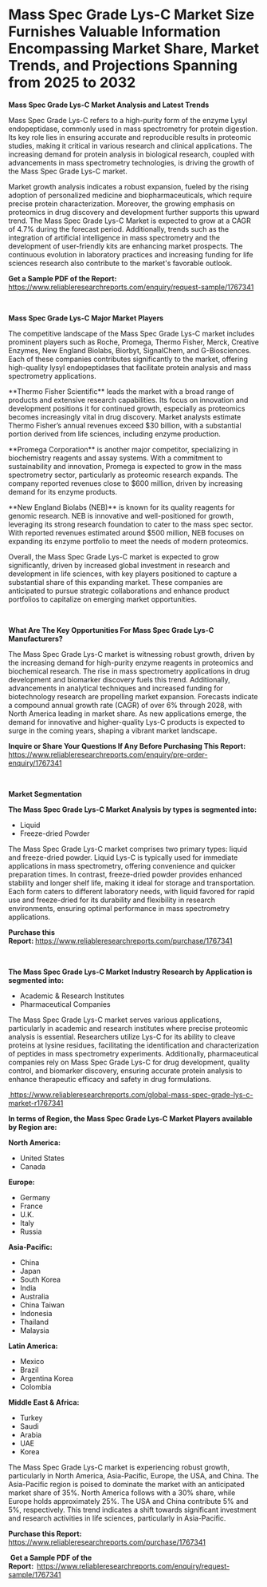 <p><h1>Mass Spec Grade Lys-C Market Size Furnishes Valuable Information Encompassing Market Share, Market Trends, and Projections Spanning from 2025 to 2032</h1></p><p><strong>Mass Spec Grade Lys-C Market Analysis and Latest Trends</strong></p>
<p><p>Mass Spec Grade Lys-C refers to a high-purity form of the enzyme Lysyl endopeptidase, commonly used in mass spectrometry for protein digestion. Its key role lies in ensuring accurate and reproducible results in proteomic studies, making it critical in various research and clinical applications. The increasing demand for protein analysis in biological research, coupled with advancements in mass spectrometry technologies, is driving the growth of the Mass Spec Grade Lys-C market.</p><p>Market growth analysis indicates a robust expansion, fueled by the rising adoption of personalized medicine and biopharmaceuticals, which require precise protein characterization. Moreover, the growing emphasis on proteomics in drug discovery and development further supports this upward trend. The Mass Spec Grade Lys-C Market is expected to grow at a CAGR of 4.7% during the forecast period. Additionally, trends such as the integration of artificial intelligence in mass spectrometry and the development of user-friendly kits are enhancing market prospects. The continuous evolution in laboratory practices and increasing funding for life sciences research also contribute to the market's favorable outlook.</p></p>
<p><strong>Get a Sample PDF of the Report:&nbsp;</strong> <a href="https://www.reliableresearchreports.com/enquiry/request-sample/1767341?utm_campaign=2788&utm_medium=2&utm_source=Github&utm_content=ia&utm_term=14042025&utm_id=mass-spec-grade-lys-c">https://www.reliableresearchreports.com/enquiry/request-sample/1767341</a></p>
<p>&nbsp;</p>
<p><strong>Mass Spec Grade Lys-C Major Market Players</strong></p>
<p><p>The competitive landscape of the Mass Spec Grade Lys-C market includes prominent players such as Roche, Promega, Thermo Fisher, Merck, Creative Enzymes, New England Biolabs, Biorbyt, SignalChem, and G-Biosciences. Each of these companies contributes significantly to the market, offering high-quality lysyl endopeptidases that facilitate protein analysis and mass spectrometry applications.</p><p>**Thermo Fisher Scientific** leads the market with a broad range of products and extensive research capabilities. Its focus on innovation and development positions it for continued growth, especially as proteomics becomes increasingly vital in drug discovery. Market analysts estimate Thermo Fisher’s annual revenues exceed $30 billion, with a substantial portion derived from life sciences, including enzyme production.</p><p>**Promega Corporation** is another major competitor, specializing in biochemistry reagents and assay systems. With a commitment to sustainability and innovation, Promega is expected to grow in the mass spectrometry sector, particularly as proteomic research expands. The company reported revenues close to $600 million, driven by increasing demand for its enzyme products.</p><p>**New England Biolabs (NEB)** is known for its quality reagents for genomic research. NEB is innovative and well-positioned for growth, leveraging its strong research foundation to cater to the mass spec sector. With reported revenues estimated around $500 million, NEB focuses on expanding its enzyme portfolio to meet the needs of modern proteomics.</p><p>Overall, the Mass Spec Grade Lys-C market is expected to grow significantly, driven by increased global investment in research and development in life sciences, with key players positioned to capture a substantial share of this expanding market. These companies are anticipated to pursue strategic collaborations and enhance product portfolios to capitalize on emerging market opportunities.</p></p>
<p>&nbsp;</p>
<p><strong>What Are The Key Opportunities For Mass Spec Grade Lys-C Manufacturers?</strong></p>
<p><p>The Mass Spec Grade Lys-C market is witnessing robust growth, driven by the increasing demand for high-purity enzyme reagents in proteomics and biochemical research. The rise in mass spectrometry applications in drug development and biomarker discovery fuels this trend. Additionally, advancements in analytical techniques and increased funding for biotechnology research are propelling market expansion. Forecasts indicate a compound annual growth rate (CAGR) of over 6% through 2028, with North America leading in market share. As new applications emerge, the demand for innovative and higher-quality Lys-C products is expected to surge in the coming years, shaping a vibrant market landscape.</p></p>
<p><strong>Inquire or Share Your Questions If Any Before Purchasing This Report:</strong> <a href="https://www.reliableresearchreports.com/enquiry/pre-order-enquiry/1767341?utm_campaign=2788&utm_medium=2&utm_source=Github&utm_content=ia&utm_term=14042025&utm_id=mass-spec-grade-lys-c">https://www.reliableresearchreports.com/enquiry/pre-order-enquiry/1767341</a></p>
<p>&nbsp;</p>
<p><strong>Market Segmentation</strong></p>
<p><strong>The Mass Spec Grade Lys-C Market Analysis by types is segmented into:</strong></p>
<p><ul><li>Liquid</li><li>Freeze-dried Powder</li></ul></p>
<p><p>The Mass Spec Grade Lys-C market comprises two primary types: liquid and freeze-dried powder. Liquid Lys-C is typically used for immediate applications in mass spectrometry, offering convenience and quicker preparation times. In contrast, freeze-dried powder provides enhanced stability and longer shelf life, making it ideal for storage and transportation. Each form caters to different laboratory needs, with liquid favored for rapid use and freeze-dried for its durability and flexibility in research environments, ensuring optimal performance in mass spectrometry applications.</p></p>
<p><strong>Purchase this Report:&nbsp;</strong><a href="https://www.reliableresearchreports.com/purchase/1767341?utm_campaign=2788&utm_medium=2&utm_source=Github&utm_content=ia&utm_term=14042025&utm_id=mass-spec-grade-lys-c">https://www.reliableresearchreports.com/purchase/1767341</a></p>
<p>&nbsp;</p>
<p><strong>The Mass Spec Grade Lys-C Market Industry Research by Application is segmented into:</strong></p>
<p><ul><li>Academic & Research Institutes</li><li>Pharmaceutical Companies</li></ul></p>
<p><p>The Mass Spec Grade Lys-C market serves various applications, particularly in academic and research institutes where precise proteomic analysis is essential. Researchers utilize Lys-C for its ability to cleave proteins at lysine residues, facilitating the identification and characterization of peptides in mass spectrometry experiments. Additionally, pharmaceutical companies rely on Mass Spec Grade Lys-C for drug development, quality control, and biomarker discovery, ensuring accurate protein analysis to enhance therapeutic efficacy and safety in drug formulations.</p></p>
<p><a href="https://www.reliableresearchreports.com/global-mass-spec-grade-lys-c-market-r1767341?utm_campaign=2788&utm_medium=2&utm_source=Github&utm_content=ia&utm_term=14042025&utm_id=mass-spec-grade-lys-c">&nbsp;https://www.reliableresearchreports.com/global-mass-spec-grade-lys-c-market-r1767341</a></p>
<p><strong>In terms of Region, the Mass Spec Grade Lys-C Market Players available by Region are:</strong></p>
<p>
    <p> <strong> North America: </strong>
        <ul>
            <li>United States</li>
            <li>Canada</li>
        </ul>
        </p> 
    <p> <strong> Europe: </strong>
        <ul>
            <li>Germany</li>
            <li>France</li>
            <li>U.K.</li>
            <li>Italy</li>
            <li>Russia</li>
        </ul>
        </p> 
    <p> <strong> Asia-Pacific: </strong>
        <ul>
            <li>China</li>
            <li>Japan</li>
            <li>South Korea</li>
            <li>India</li>
            <li>Australia</li>
            <li>China Taiwan</li>
            <li>Indonesia</li>
            <li>Thailand</li>
            <li>Malaysia</li>
        </ul>
        </p> 
    <p> <strong> Latin America: </strong>
        <ul>
            <li>Mexico</li>
            <li>Brazil</li>
            <li>Argentina Korea</li>
            <li>Colombia</li>
        </ul>
        </p> 
    <p> <strong> Middle East & Africa: </strong>
        <ul>
            <li>Turkey</li>
            <li>Saudi</li>
            <li>Arabia</li>
            <li>UAE</li>
            <li>Korea</li>
        </ul>
    </p>
    </p>
<p><p>The Mass Spec Grade Lys-C market is experiencing robust growth, particularly in North America, Asia-Pacific, Europe, the USA, and China. The Asia-Pacific region is poised to dominate the market with an anticipated market share of 35%. North America follows with a 30% share, while Europe holds approximately 25%. The USA and China contribute 5% and 5%, respectively. This trend indicates a shift towards significant investment and research activities in life sciences, particularly in Asia-Pacific.</p></p>
<p><strong>Purchase this Report: </strong><a href="https://www.reliableresearchreports.com/purchase/1767341?utm_campaign=2788&utm_medium=2&utm_source=Github&utm_content=ia&utm_term=14042025&utm_id=mass-spec-grade-lys-c">https://www.reliableresearchreports.com/purchase/1767341</a></p>
<p>&nbsp;<strong>Get a Sample PDF of the Report:&nbsp;&nbsp;</strong><a href="https://www.reliableresearchreports.com/enquiry/request-sample/1767341?utm_campaign=2788&utm_medium=2&utm_source=Github&utm_content=ia&utm_term=14042025&utm_id=mass-spec-grade-lys-c">https://www.reliableresearchreports.com/enquiry/request-sample/1767341</a></p>
<p><strong></strong></p>
<p><p></p><p></p><p></p></p>